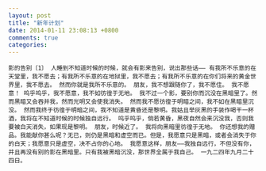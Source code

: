 ```yaml
---
layout: post
title: "新年计划"
date: 2014-01-11 23:08:13 +0800
comments: true
categories: 
---
```


``
影的告别〔1〕
人睡到不知道时候的时候，就会有影来告别，说出那些话——
有我所不乐意的在天堂里，我不愿去；有我所不乐意的在地狱里，我不愿去；有我所不乐意的在你们将来的黄金世界里，我不愿去。
然而你就是我所不乐意的。
朋友，我不想跟随你了，我不愿住。
我不愿意！
呜乎呜乎，我不愿意，我不如彷徨于无地。
我不过一个影，要别你而沉没在黑暗里了。然而黑暗又会吞并我，然而光明又会使我消失。
然而我不愿彷徨于明暗之间，我不如在黑暗里沉没。
然而我终于彷徨于明暗之间，我不知道是黄昏还是黎明。我姑且举灰黑的手装作喝干一杯酒，我将在不知道时候的时候独自远行。
呜乎呜乎，倘若黄昏，黑夜自然会来沉没我，否则我要被白天消失，如果现是黎明。
朋友，时候近了。
我将向黑暗里彷徨于无地。
你还想我的赠品。我能献你甚么呢？无已，则仍是黑暗和虚空而已。但是，我愿意只是黑暗，或者会消失于你的白天；我愿意只是虚空，决不占你的心地。
我愿意这样，朋友——我独自远行，不但没有你，并且再没有别的影在黑暗里。只有我被黑暗沉没，那世界全属于我自己。
一九二四年九月二十四日。
``